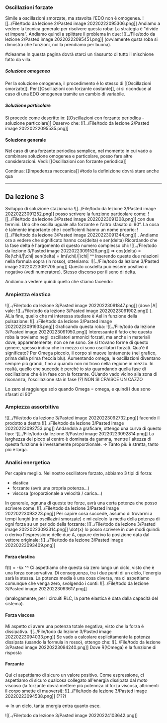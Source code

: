 ### Oscillazioni forzate
Simile a oscillazioni smorzate, ma stavolta l'EDO non è omogenea.
![[../File/todo da lezione 2/Pasted image 20220222095306.png]]
Andiamo a vedere la tecnica generale per risolvere questa roba:
La strategia è "divide et impera". Andiamo quindi a splittare il problema in due:
![[../File/todo da lezione 2/Pasted image 20220222095451.png]]
(ovviamente qusta roba si dimostra che funzioni, noi la prendiamo per buona).

#cleanme In questa pagina dovrà starci un riassunto di tutto il mischione fatto da villa.
##### Soluzione omogenea
Per la soluzione omogenea, il procedimento è lo stesso di [[Oscillazioni smorzate]].
Per [[Oscillazioni con forzante costante]], ci si riconduce al caso di una EDO omogenea tramite un cambio di variabile.

##### Soluzione particolare
Si procede come descritto in: [[Oscillazioni con forzante periodica - soluzione particolare]]
Osservo che:
![[../File/todo da lezione 2/Pasted image 20220222095535.png]]

#### Soluzione generale
Nel caso di una forzante periodica semplice, nel momento in cui vado a combinare soluzione omogenea e particolare, posso fare altre considerazioni.
Vedi: [[Oscillazioni con forzante periodica]]


 Continua: [[Impedenza meccanica]] #todo la definizione dovrà stare anche qua


---
## Da lezione 3
Sviluppo di soluzione stazionaria
![[../File/todo da lezione 3/Pasted image 20220223091252.png]]
posso scrivere la funzione particolare come:
![[../File/todo da lezione 3/Pasted image 20220223091308.png]]
con due termini. Uno che oscilla uguale alla forzante e l'altro sfasato di 90°.
La cosa è talmente importante che i coefficienti hanno un nome proprio:
![[../File/todo da lezione 3/Pasted image 20220223091344.png]]
.
Andiamo ora a vedere che significato hanno cos(delta) e sen(delta)
Ricordando che la fase delta è l'argomento di questo numero complesso chi:
![[../File/todo da lezione 3/Pasted image 20220223091526.png]]
=>
cos(delta) = Re(\chi)/|\chi|
sen(delta) = Im(\chi)/|\chi|
^^ Inserendo queste due relazioni nella formula sopra (in rosso), otteniamo:
![[../File/todo da lezione 3/Pasted image 20220223091705.png]]
Questo cosdelta può essere positivo o negativo (vedi numeratore). Stesso discorso per il seno di delta.

Andiamo a vedere quindi quello che stiamo facendo:
### Ampiezza elastica
![[../File/todo da lezione 3/Pasted image 20220223091847.png]]
(dove |A| vale:
![[../File/todo da lezione 3/Pasted image 20220223091902.png]]
). ALla fine, quello che mi interessa studiare è Ael in funzione della pulsazione:
![[../File/todo da lezione 3/Pasted image 20220223091933.png]]
Graficando questa roba:
![[../File/todo da lezione 3/Pasted image 20220223091950.png]]
Interessante il fatto che questa roba la troviamo negli oscillatori armonici forzati, ma anche in materiali dove, apparentemente, non ce ne sono. Se si trovano forme di questo genere, spesso indica che in mezzo ci sono oscillatori forzati.
Qua'è il significato? Per Omega piccolo, il corpo si muove lentamente (nel grafico, prima della prima freccia blu). Aumentando omega, le oscillazioni diventano sempre più grandi, fino a quando non mi trovo nella regione in mezzo.
In realtà, quello che succede è perchè io sto guarndando quella fase di oscillazione che è in fase con la forzante. QUando vado vicino alla zona di risonanza, l'oscillazione sta in fase (?) NON SI CPAISCE UN CAZZO

Lo zero si raggiunge solo quando Omega = omega, e quindi i due sono sfasati di 90°

### Ampiezza assorbitiva
![[../File/todo da lezione 3/Pasted image 20220223092732.png]]
facendo il prodotto a destra
![[../File/todo da lezione 3/Pasted image 20220223092753.png]]
Andandola a graficare, ottengo una curva di questo tipo:
![[../File/todo da lezione 3/Pasted image 20220223092814.png]]
La larghezza del picco al centro è dominata da gamma, mentre l'altezza di questa funzione è inversamente proporzionale. => Tanto più è stretta, tanto più è larga.

### Analisi energetica
Per capire meglio. Nel nostro oscillatore forzato, abbiamo 3 tipi di forza:
- elastica
- forzante (avrà una propria potenza...)
- viscosa (proporzionale a velocità / carica...)

In generale, ognuna di queste tre forze, avrà una certa potenza che posso scrivere come:
![[../File/todo da lezione 3/Pasted image 20220223093223.png]]
Per capire cosa succede, assumo di trovarmi a tempi lunghi (no oscillazini smorzate) e mi calcolo la media della potenza di ogni forza su un periodo della forzante:
![[../File/todo da lezione 3/Pasted image 20220223093314.png]]
\dot{x} lo posso scrivere in due modi quindi: o derivo l'espressione delle due A, oppure derivo la posizione data dal vettore originale:
![[../File/todo da lezione 3/Pasted image 20220223093409.png]]

#### Forza elastica
f(t) = -kx
^^ Ci aspettiamo che questa sia zero lungo un ciclo, visto che è una forza conservativa. Di conseguenza, tra i due punti di un ciclo, l'energia sarà la stessa.
La potenza media è una cosa diversa, ma ci aspettiamo comunque che venga zero, svolgendo i conti:
![[../File/todo da lezione 3/Pasted image 20220223093617.png]]

(analogamente, per i circuiti RLC, la parte elastica è data dalla capacità del sistema).

#### Forza viscosa
Mi aspetto di avere una potenza totale negativa, visto che la forza è dissipativa.
![[../File/todo da lezione 3/Pasted image 20220223094033.png]]
Se vado a calcolare esplicitamente la potenza dissipata (usando la formula in rosso), ottengo che:
![[../File/todo da lezione 3/Pasted image 20220223094240.png]]
Dove R(\Omega) è la funzione di risposta

#### Forzante
Qui ci aspettiamo di sicuro un valore positivo. Come espressione, ci aspettiamo di sicuro qualcosa collegato all'energia dissipata dal moto viscoso (la forzante dovrà mettere più potennza id forza viscosa, altrimenti il corpo smette di muoversi):
![[../File/todo da lezione 3/Pasted image 20220223094538.png]]
(???)

=> In un ciclo, tanta energia entra quanto esce.

![[../File/todo da lezione 3/Pasted image 20220224103642.png]]